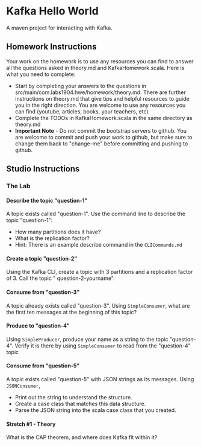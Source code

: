 # Kafka Hello World

A maven project for interacting with Kafka.

## Homework Instructions
Your work on the homework is to use any resources you can find to answer all the questions asked in theory.md and KafkaHomework.scala.
Here is what you need to complete: 

* Start by completing your answers to the questions in src/main/com.labs1904.hwe/homework/theory.md. There are further instructions on theory.md that give tips and helpful resources to guide you in the right direction. You are welcome to use any resources you can find (youtube, articles, books, your teachers, etc)
* Complete the TODOs in KafkaHomework.scala in the same directory as theory.md
* **Important Note** - Do not commit the bootstrap servers to github. You are welcome to commit and push your work to github, but make sure to change them back to "change-me" before committing and pushing to github. 
## Studio Instructions



### The Lab

#### Describe the topic "question-1"

A topic exists called "question-1". Use the command line to describe the topic "question-1":


- How many partitions does it have?
- What is the replication factor?
- Hint: There is an example describe command in the `CLICommands.md`

#### Create a topic "question-2"

Using the Kafka CLI, create a topic with 3 partitions and a replication factor of 3. Call the topic "
question-2-yourname".

#### Consume from "question-3"

A topic already exists called "question-3". Using `SimpleConsumer`, what are the first ten messages at the beginning of
this topic?

#### Produce to "question-4"

Using `SimpleProducer`, produce your name as a string to the topic "question-4". Verify it is there by
using `SimpleConsumer` to read from the "question-4" topic

#### Consume from "question-5"

A topic exists called "question-5" with JSON strings as its messages. Using `JSONConsumer`,

- Print out the string to understand the structure.
- Create a case class that matches this data structure.
- Parse the JSON string into the scala case class that you created.

#### Stretch #1 - Theory

What is the CAP theorem, and where does Kafka fit within it?